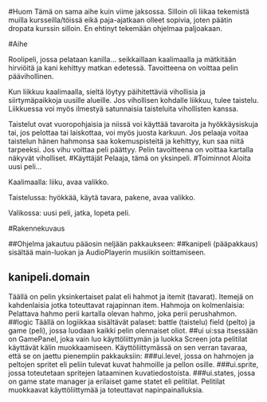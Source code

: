 #Huom
Tämä on sama aihe kuin viime jaksossa. Silloin oli liikaa tekemistä muilla kursseilla/töissä eikä paja-ajatkaan olleet sopivia, joten päätin dropata kurssin silloin. En ehtinyt tekemään ohjelmaa paljoakaan.

#Aihe

Roolipeli, jossa pelataan kanilla... seikkaillaan kaalimaalla ja mätkitään hirviöitä ja kani kehittyy matkan
edetessä. Tavoitteena on voittaa pelin päävihollinen. 

 Kun liikkuu kaalimaalla, sieltä löytyy päihitettäviä vihollisia ja siirtymäpaikkoja uusille alueille. Jos vihollisen kohdalle liikkuu, tulee taistelu. Liikkuessa voi myös ilmestyä satunnaisia taisteluita vihollisten kanssa.
 
 Taistelut ovat vuoropohjaisia ja niissä voi käyttää tavaroita ja hyökkäysiskuja tai, jos pelottaa tai laiskottaa, voi myös juosta karkuun. Jos pelaaja voitaa taistelun hänen hahmonsa saa kokemuspisteitä ja kehittyy, kun saa niitä tarpeeksi. Jos vihu voittaa peli päättyy. Pelin tavoitteena on voittaa kartalla näkyvät viholliset.
#Käyttäjät
Pelaaja, tämä on yksinpeli.
#Toiminnot
Aloita uusi peli...

Kaalimaalla: liiku, avaa valikko.

Taistelussa: hyökkää, käytä tavara, pakene, avaa valikko.

Valikossa: uusi peli, jatka, lopeta peli.

#Rakennekuvaus

##Ohjelma jakautuu pääosin neljään pakkaukseen: 
##kanipeli (pääpakkaus)
sisältää main-luokan ja AudioPlayerin musiikin soittamiseen. 
## kanipeli.domain
Täällä on pelin yksinkertaiset palat eli hahmot ja itemit (tavarat).
Itemejä on kahdenlaisia jotka toteuttavat rajapinnan item.
Hahmoja on kolmenlaisia: Pelattava hahmo perii kartalla olevan hahmo, joka perii perushahmon.
##logic
Täällä on logiikkaa sisältävät palaset: battle (taistelu) field (pelto) ja game (peli), jossa luodaan kaikki pelin olennaiset oliot.
##ui
ui:ssa itsessään on GamePanel, joka vain luo käyttöliittymän ja luokka Screen jota pelitilat käyttävät kälin muokkaamiseen.
Käyttöliittymässä on sen verran tavaraa, että se on jaettu pienempiin pakkauksiin: 
###ui.level,
jossa on hahmojen ja peltojen spritet eli peliin tulevat kuvat hahmoille ja pellon osille.
###ui.sprite,
jossa toteutetaan spritejen lataaminen kuvatiedostoista.
###ui.states,
jossa on game state manager ja erilaiset game statet eli pelitilat. Pelitilat muokkaavat käyttöliittymää ja toteuttavat napinpainalluksia.
 

